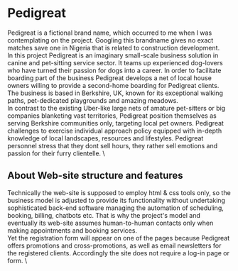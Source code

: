 # Pedigreat
Pedigreat is a fictional brand name, which occurred to me when I was contemplating on the project. Googling this brandname gives no exact matches save one in Nigeria that is related to construction development. \
In this project Pedigreat is an imaginary small-scale business solution in canine and pet-sitting service sector. It teams up experienced dog-lovers who have turned their passion for dogs into a career. In order to facilitate boarding part of the business Pedigreat develops a net of local house owners willing to provide a second-home boarding for Pedigreat clients. The business is based in Berkshire, UK, known for its exceptional walking paths, pet-dedicated playgrounds and amazing meadows. \
In contrast to the existing Uber-like large nets of amature pet-sitters or big companies blanketing vast territories, Pedigreat position themselves as serving Berkshire communities only, targeting local pet owners. Pedigreat challenges to exercise individual approach policy equipped with in-depth knowledge of local landscapes, resources and lifestyles. Pedigreat personnel stress that they dont sell hours, they rather sell emotions and passion for their furry clientelle. \

## About Web-site structure and features
Technically the web-site is supposed to employ html & css tools only, so the business model is adjusted to provide its functionality without undertaking sophisticated back-end software managing the automation of scheduling, booking, billing, chatbots etc. That is why the project's model and eventually its web-site assumes human-to-human contacts only when making appointments and booking services. \
Yet the registration form will appear on one of the pages because Pedigreat offers promotions and cross-promotions, as well as email newsletters for the registered clients. Accordingly the site does not require a log-in page or form. \ 